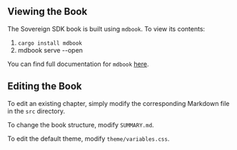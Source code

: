## Viewing the Book

The Sovereign SDK book is built using `mdbook`. To view its contents:
1. `cargo install mdbook`
2. mdbook serve --open

You can find full documentation for `mdbook` [here](https://rust-lang.github.io/mdBook/).

## Editing the Book

To edit an existing chapter, simply modify the corresponding Markdown file in the `src` directory.

To change the book structure, modify `SUMMARY.md`. 

To edit the default theme, modify `theme/variables.css`. 
